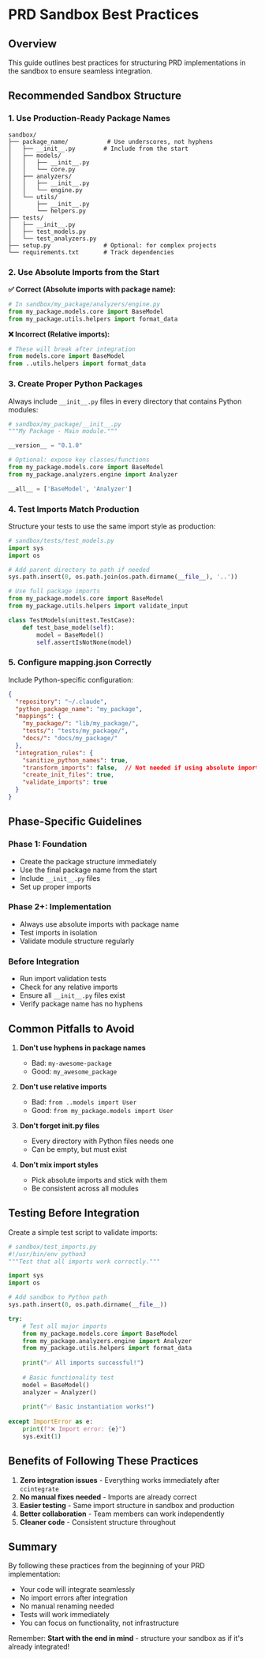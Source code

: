 # PRD Sandbox Best Practices

## Overview

This guide outlines best practices for structuring PRD implementations in the sandbox to ensure seamless integration.

## Recommended Sandbox Structure

### 1. Use Production-Ready Package Names

```
sandbox/
├── package_name/           # Use underscores, not hyphens
│   ├── __init__.py        # Include from the start
│   ├── models/
│   │   ├── __init__.py
│   │   └── core.py
│   ├── analyzers/
│   │   ├── __init__.py
│   │   └── engine.py
│   └── utils/
│       ├── __init__.py
│       └── helpers.py
├── tests/
│   ├── __init__.py
│   ├── test_models.py
│   └── test_analyzers.py
├── setup.py               # Optional: for complex projects
└── requirements.txt       # Track dependencies
```

### 2. Use Absolute Imports from the Start

**✅ Correct (Absolute imports with package name):**
```python
# In sandbox/my_package/analyzers/engine.py
from my_package.models.core import BaseModel
from my_package.utils.helpers import format_data
```

**❌ Incorrect (Relative imports):**
```python
# These will break after integration
from models.core import BaseModel
from ..utils.helpers import format_data
```

### 3. Create Proper Python Packages

Always include `__init__.py` files in every directory that contains Python modules:

```python
# sandbox/my_package/__init__.py
"""My Package - Main module."""

__version__ = "0.1.0"

# Optional: expose key classes/functions
from my_package.models.core import BaseModel
from my_package.analyzers.engine import Analyzer

__all__ = ['BaseModel', 'Analyzer']
```

### 4. Test Imports Match Production

Structure your tests to use the same import style as production:

```python
# sandbox/tests/test_models.py
import sys
import os

# Add parent directory to path if needed
sys.path.insert(0, os.path.join(os.path.dirname(__file__), '..'))

# Use full package imports
from my_package.models.core import BaseModel
from my_package.utils.helpers import validate_input

class TestModels(unittest.TestCase):
    def test_base_model(self):
        model = BaseModel()
        self.assertIsNotNone(model)
```

### 5. Configure mapping.json Correctly

Include Python-specific configuration:

```json
{
  "repository": "~/.claude",
  "python_package_name": "my_package",
  "mappings": {
    "my_package/": "lib/my_package/",
    "tests/": "tests/my_package/",
    "docs/": "docs/my_package/"
  },
  "integration_rules": {
    "sanitize_python_names": true,
    "transform_imports": false,  // Not needed if using absolute imports
    "create_init_files": true,
    "validate_imports": true
  }
}
```

## Phase-Specific Guidelines

### Phase 1: Foundation
- Create the package structure immediately
- Use the final package name from the start
- Include `__init__.py` files
- Set up proper imports

### Phase 2+: Implementation
- Always use absolute imports with package name
- Test imports in isolation
- Validate module structure regularly

### Before Integration
- Run import validation tests
- Check for any relative imports
- Ensure all `__init__.py` files exist
- Verify package name has no hyphens

## Common Pitfalls to Avoid

1. **Don't use hyphens in package names**
   - Bad: `my-awesome-package`
   - Good: `my_awesome_package`

2. **Don't use relative imports**
   - Bad: `from ..models import User`
   - Good: `from my_package.models import User`

3. **Don't forget __init__.py files**
   - Every directory with Python files needs one
   - Can be empty, but must exist

4. **Don't mix import styles**
   - Pick absolute imports and stick with them
   - Be consistent across all modules

## Testing Before Integration

Create a simple test script to validate imports:

```python
# sandbox/test_imports.py
#!/usr/bin/env python3
"""Test that all imports work correctly."""

import sys
import os

# Add sandbox to Python path
sys.path.insert(0, os.path.dirname(__file__))

try:
    # Test all major imports
    from my_package.models.core import BaseModel
    from my_package.analyzers.engine import Analyzer
    from my_package.utils.helpers import format_data
    
    print("✅ All imports successful!")
    
    # Basic functionality test
    model = BaseModel()
    analyzer = Analyzer()
    
    print("✅ Basic instantiation works!")
    
except ImportError as e:
    print(f"❌ Import error: {e}")
    sys.exit(1)
```

## Benefits of Following These Practices

1. **Zero integration issues** - Everything works immediately after `ccintegrate`
2. **No manual fixes needed** - Imports are already correct
3. **Easier testing** - Same import structure in sandbox and production
4. **Better collaboration** - Team members can work independently
5. **Cleaner code** - Consistent structure throughout

## Summary

By following these practices from the beginning of your PRD implementation:
- Your code will integrate seamlessly
- No import errors after integration  
- No manual renaming needed
- Tests will work immediately
- You can focus on functionality, not infrastructure

Remember: **Start with the end in mind** - structure your sandbox as if it's already integrated!
